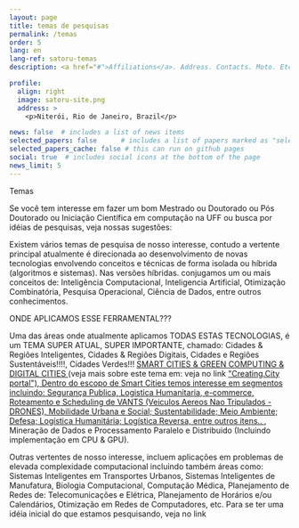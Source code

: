 ```yaml
---
layout: page
title: temas de pesquisas
permalink: /temas
order: 5
lang: en
lang-ref: satoru-temas
description: <a href="#">Affiliations</a>. Address. Contacts. Moto. Etc.

profile:
  align: right
  image: satoru-site.png
  address: >
    <p>Niterói, Rio de Janeiro, Brazil</p>

news: false  # includes a list of news items
selected_papers: false      # includes a list of papers marked as "selected={true}" (only run locally!)
selected_papers_cache: false # this can run on github pages
social: true  # includes social icons at the bottom of the page
news_limit: 5
---
```

Temas


Se você tem interesse em fazer um bom Mestrado ou Doutorado ou Pós Doutorado ou Iniciação Científica em computação na UFF ou busca por idéias de pesquisas,
veja nossas sugestões: 

Existem vários temas de pesquisa de nosso interesse, contudo a vertente principal atualmente é direcionada ao desenvolvimento de novas tecnologias envolvendo conceitos e técnicas de forma isolada ou híbrida (algoritmos e sistemas). Nas versões híbridas. conjugamos um ou mais conceitos de: Inteligência Computacional, Inteligencia Artificial,  Otimização  Combinatória, Pesquisa Operacional, Ciência de Dados, entre outros conhecimentos.

 ONDE APLICAMOS ESSE FERRAMENTAL???
 
 Uma das áreas onde atualmente aplicamos TODAS ESTAS TECNOLOGIAS, é um TEMA SUPER ATUAL, SUPER IMPORTANTE, chamado: Cidades & Regiões Inteligentes, Cidades & Regiões Digitais, Cidades e Regiões Sustentáveis!!!!, Cidades Verdes!!! <a href="https://creating.city/proceedings/"> SMART CITIES & GREEN COMPUTING & DIGITAL CITIES </a> (veja mais sobre este tema em: veja no
link <a href="https://creating.city/"> "Creating.City portal"), Dentro do escopo de Smart Cities temos interesse em segmentos incluindo: Segurança Publica, Logistica Humanitaria, e-commerce, Roteamento e Scheduling de VANTS (Veiculos Aereos Nao Tripulados - DRONES), Mobilidade Urbana e Social; Sustentabilidade; Meio Ambiente; Defesa; Logística Humanitária; Logística Reversa,  entre outros itens..  </a>, Mineração de Dados e Processamento Paralelo e Distribuido (Incluindo implementação em CPU & GPU). 

Outras vertentes de nosso interesse, incluem aplicações em problemas de elevada complexidade computacional incluindo também áreas como:  Sistemas Inteligentes em Transportes Urbanos,  Sistemas Inteligentes de Manufatura, Biologia Computacional, Computação Médica, Planejamento de Redes de: Telecomunicações e Elétrica, Planejamento de  Horários e/ou Calendários, Otimização em Redes de Computadores, etc. Para se ter uma idéia inicial do que estamos pesquisando, veja no
link <a href="https://luizsatoru.github.io/"> 


